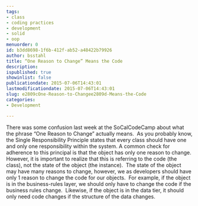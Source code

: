 ```yaml
---
tags:
- class
- coding practices
- development
- solid
- oop
menuorder: 0
id: b3dd8698-1f6b-412f-ab52-a48422b79926
author: bsstahl
title: “One Reason to Change” Means the Code
description: 
ispublished: true
showinlist: false
publicationdate: 2015-07-06T14:43:01
lastmodificationdate: 2015-07-06T14:43:01
slug: e2809cOne-Reason-to-Changee2809d-Means-the-Code
categories:
- Development

---
```


There was some confusion last week at the SoCalCodeCamp about what the phrase “One Reason to Change” actually means.  As you probably know, the Single Responsibility Principle states that every class should have one and only one responsibility within the system. A common check for adherence to this principal is that the object has only one reason to change. However, it is important to realize that this is referring to the code (the class), not the state of the object (the instance).  The state of the object may have many reasons to change, however, we as developers should have only 1 reason to change the code for our objects.  For example, if the object is in the business-rules layer, we should only have to change the code if the business rules change.  Likewise, if the object is in the data tier, it should only need code changes if the structure of the data changes.

